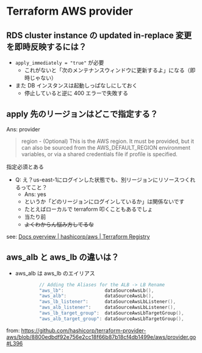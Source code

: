# Terraform AWS provider

## RDS cluster instance の updated in-replace 変更を即時反映するには？
- `apply_immediately = "true"` が必要
    - これがないと「次のメンテナンスウィンドウに更新するよ」になる（即時じゃない）
- また DB インスタンスは起動しっぱなしにしておく
    - 停止していると逆に 400 エラーで失敗する

## apply 先のリージョンはどこで指定する？
Ans: provider

> region - (Optional) This is the AWS region. It must be provided, but it can also be sourced from the AWS_DEFAULT_REGION environment variables, or via a shared credentials file if profile is specified.

指定必須とある

- Q: え？us-east-1にログインした状態でも、別リージョンにリソースつくれるってこと？
    - Ans: yes
    - というか「どのリージョンにログインしているか」は関係ないです
    - たとえばローカルで terraform 叩くこともあるでしょ
    - 当たり前
    - ~~よくわからん悩み方してるな~~

see: [Docs overview | hashicorp/aws | Terraform Registry](https://registry.terraform.io/providers/hashicorp/aws/latest/docs)

## aws_alb と aws_lb の違いは？
- aws_alb は aws_lb のエイリアス

```go
			// Adding the Aliases for the ALB -> LB Rename
			"aws_lb":               dataSourceAwsLb(),
			"aws_alb":              dataSourceAwsLb(),
			"aws_lb_listener":      dataSourceAwsLbListener(),
			"aws_alb_listener":     dataSourceAwsLbListener(),
			"aws_lb_target_group":  dataSourceAwsLbTargetGroup(),
			"aws_alb_target_group": dataSourceAwsLbTargetGroup(),
```

from: https://github.com/hashicorp/terraform-provider-aws/blob/8800edbdf92e756e2cc18f66b87b18cf4db1499e/aws/provider.go#L396
